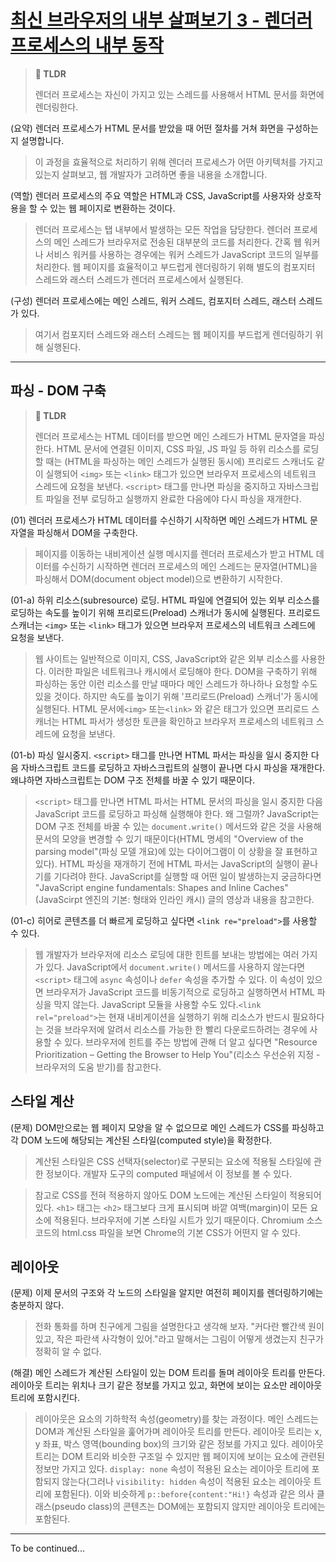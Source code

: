 # [최신 브라우저의 내부 살펴보기 3 - 렌더러 프로세스의 내부 동작](https://d2.naver.com/helloworld/5237120)

> **🚀 TLDR**
>
> 렌더러 프로세스는 자신이 가지고 있는 스레드를 사용해서 HTML 문서를 화면에 렌더링한다.

(요약) 렌더러 프로세스가 HTML 문서를 받았을 때 어떤 절차를 거쳐 화면을 구성하는지 설명합니다.

> 이 과정을 효율적으로 처리하기 위해 렌더러 프로세스가 어떤 아키텍처를 가지고 있는지 살펴보고, 웹 개발자가 고려하면 좋을 내용을 소개합니다.

(역할) 렌더러 프로세스의 주요 역할은 HTML과 CSS, JavaScript를 사용자와 상호작용을 할 수 있는 웹 페이지로 변환하는 것이다.

> 렌더러 프로세스는 탭 내부에서 발생하는 모든 작업을 담당한다. 렌더러 프로세스의 메인 스레드가 브라우저로 전송된 대부분의 코드를 처리한다. 간혹 웹 워커나 서비스 워커를 사용하는 경우에는 워커 스레드가 JavaScript 코드의 일부를 처리한다. 웹 페이지를 효율적이고 부드럽게 렌더링하기 위해 별도의 컴포지터 스레드와 래스터 스레드가 렌더러 프로세스에서 실행된다.

(구성) 렌더러 프로세스에는 메인 스레드, 워커 스레드, 컴포지터 스레드, 래스터 스레드가 있다.

> 여기서 컴포지터 스레드와 래스터 스레드는 웹 페이지를 부드럽게 렌더링하기 위해 실행된다.

---

## 파싱 - DOM 구축

> **🚀 TLDR**
>
> 렌더러 프로세스는 HTML 데이터를 받으면 메인 스레드가 HTML 문자열을 파싱한다. HTML 문서에 연결된 이미지, CSS 파일, JS 파일 등 하위 리소스를 로딩할 때는 (HTML을 파싱하는 메인 스레드가 실행된 동시에) 프리로드 스캐너도 같이 실행되어 `<img>` 또는 `<link>` 태그가 있으면 브라우저 프로세스의 네트워크 스레드에 요청을 보낸다. `<script>` 태그를 만나면 파싱을 중지하고 자바스크립트 파일을 전부 로딩하고 실행까지 완료한 다음에야 다시 파싱을 재개한다.

(01) 렌더러 프로세스가 HTML 데이터를 수신하기 시작하면 메인 스레드가 HTML 문자열을 파싱해서 DOM을 구축한다.

> 페이지를 이동하는 내비게이션 실행 메시지를 렌더러 프로세스가 받고 HTML 데이터를 수신하기 시작하면 렌더러 프로세스의 메인 스레드는 문자열(HTML)을 파싱해서 DOM(document object model)으로 변환하기 시작한다.

(01-a) 하위 리소스(subresource) 로딩. HTML 파일에 연결되어 있는 외부 리소스를 로딩하는 속도를 높이기 위해 프리로드(Preload) 스캐너가 동시에 실행된다. 프리로드 스캐너는 `<img>` 또는 `<link>` 태그가 있으면 브라우저 프로세스의 네트워크 스레드에 요청을 보낸다.

> 웹 사이트는 일반적으로 이미지, CSS, JavaScript와 같은 외부 리소스를 사용한다. 이러한 파일은 네트워크나 캐시에서 로딩해야 한다. DOM을 구축하기 위해 파싱하는 동안 이런 리소스를 만날 때마다 메인 스레드가 하나하나 요청할 수도 있을 것이다. 하지만 속도를 높이기 위해 '프리로드(Preload) 스캐너'가 동시에 실행된다. HTML 문서에`<img>` 또는`<link>` 와 같은 태그가 있으면 프리로드 스캐너는 HTML 파서가 생성한 토큰을 확인하고 브라우저 프로세스의 네트워크 스레드에 요청을 보낸다.

(01-b) 파싱 일시중지. `<script>` 태그를 만나면 HTML 파서는 파싱을 일시 중지한 다음 자바스크립트 코드를 로딩하고 자바스크립트의 실행이 끝나면 다시 파싱을 재개한다. 왜냐하면 자바스크립트는 DOM 구조 전체를 바꿀 수 있기 때문이다.

> `<script>` 태그를 만나면 HTML 파서는 HTML 문서의 파싱을 일시 중지한 다음 JavaScript 코드를 로딩하고 파싱해 실행해야 한다. 왜 그럴까? JavaScript는 DOM 구조 전체를 바꿀 수 있는 `document.write()` 메서드와 같은 것을 사용해 문서의 모양을 변경할 수 있기 때문이다(HTML 명세의 "Overview of the parsing model"(파싱 모델 개요)에 있는 다이어그램이 이 상황을 잘 표현하고 있다). HTML 파싱을 재개하기 전에 HTML 파서는 JavaScript의 실행이 끝나기를 기다려야 한다. JavaScript를 실행할 때 어떤 일이 발생하는지 궁금하다면 "JavaScript engine fundamentals: Shapes and Inline Caches"(JavaScirpt 엔진의 기본: 형태와 인라인 캐시) 글의 영상과 내용을 참고한다.

(01-c) 히어로 콘텐츠를 더 빠르게 로딩하고 싶다면 `<link re="preload">`를 사용할 수 있다.

> 웹 개발자가 브라우저에 리소스 로딩에 대한 힌트를 보내는 방법에는 여러 가지가 있다. JavaScript에서 `document.write()` 메서드를 사용하지 않는다면`<script>` 태그에 `async` 속성이나 `defer` 속성을 추가할 수 있다. 이 속성이 있으면 브라우저가 JavaScript 코드를 비동기적으로 로딩하고 실행하면서 HTML 파싱을 막지 않는다. JavaScript 모듈을 사용할 수도 있다.`<link rel="preload">`는 현재 내비게이션을 실행하기 위해 리소스가 반드시 필요하다는 것을 브라우저에 알려서 리소스를 가능한 한 빨리 다운로드하려는 경우에 사용할 수 있다. 브라우저에 힌트를 주는 방법에 관해 더 알고 싶다면 "Resource Prioritization – Getting the Browser to Help You"(리소스 우선순위 지정 - 브라우저의 도움 받기)를 참고한다.

## 스타일 계산

(문제) DOM만으로는 웹 페이지 모양을 알 수 없으므로 메인 스레드가 CSS를 파싱하고 각 DOM 노드에 해당되는 계산된 스타일(computed style)을 확정한다.

> 계산된 스타일은 CSS 선택자(selector)로 구분되는 요소에 적용될 스타일에 관한 정보이다. 개발자 도구의 computed 패널에서 이 정보를 볼 수 있다.

> 참고로 CSS를 전혀 적용하지 않아도 DOM 노드에는 계산된 스타일이 적용되어 있다. `<h1>` 태그는 `<h2>` 태그보다 크게 표시되며 바깥 여백(margin)이 모든 요소에 적용된다. 브라우저에 기본 스타일 시트가 있기 때문이다. Chromium 소스 코드의 html.css 파일을 보면 Chrome의 기본 CSS가 어떤지 알 수 있다.

## 레이아웃

(문제) 이제 문서의 구조와 각 노드의 스타일을 알지만 여전히 페이지를 렌더링하기에는 충분하지 않다.

> 전화 통화를 하며 친구에게 그림을 설명한다고 생각해 보자. "커다란 빨간색 원이 있고, 작은 파란색 사각형이 있어."라고 말해서는 그림이 어떻게 생겼는지 친구가 정확히 알 수 없다.

(해결) 메인 스레드가 계산된 스타일이 있는 DOM 트리를 돌며 레이아웃 트리를 만든다. 레이아웃 트리는 위치나 크기 같은 정보를 가지고 있고, 화면에 보이는 요소만 레이아웃 트리에 포함시킨다.

> 레이아웃은 요소의 기하학적 속성(geometry)를 찾는 과정이다. 메인 스레드는 DOM과 계산된 스타일을 훑어가며 레이아웃 트리를 만든다. 레이아웃 트리는 x, y 좌표, 박스 영역(bounding box)의 크기와 같은 정보를 가지고 있다. 레이아웃 트리는 DOM 트리와 비슷한 구조일 수 있지만 웹 페이지에 보이는 요소에 관련된 정보만 가지고 있다. `display: none` 속성이 적용된 요소는 레이아웃 트리에 포함되지 않는다(그러나 `visibility: hidden` 속성이 적용된 요소는 레이아웃 트리에 포함된다). 이와 비슷하게 `p::before{content:"Hi!}` 속성과 같은 의사 클래스(pseudo class)의 콘텐츠는 DOM에는 포함되지 않지만 레이아웃 트리에는 포함된다.

---

To be continued...
